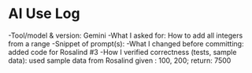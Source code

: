 # AI Use Log
-Tool/model & version: Gemini
-What I asked for: How to add all integers from a range
-Snippet of prompt(s): 
-What I changed before committing: added code for Rosalind #3 
-How I verified correctness (tests, sample data): used sample data from Rosalind given : 100, 200; return: 7500
